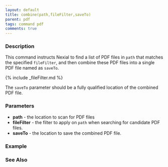 ```yaml
---
layout: default
title: combine(path,fileFilter,saveTo)
parent: pdf
tags: command pdf
comments: true
---
```



### Description
This command instructs Nexial to find a list of PDF files in `path` that matches the specified `fileFilter`, and then
combine these PDF files into a single PDF file named as `saveTo`.
 
{% include _fileFilter.md %}

The `saveTo` parameter should be a fully qualified location of the combined PDF file.


### Parameters
- **path** - the location to scan for PDF files
- **fileFilter** - the filter to apply on `path` when searching for candidate PDF files.
- **saveTo** - the location to save the combined PDF file.


### Example


### See Also
